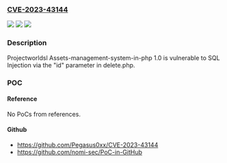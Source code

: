 ### [CVE-2023-43144](https://cve.mitre.org/cgi-bin/cvename.cgi?name=CVE-2023-43144)
![](https://img.shields.io/static/v1?label=Product&message=n%2Fa&color=blue)
![](https://img.shields.io/static/v1?label=Version&message=n%2Fa&color=blue)
![](https://img.shields.io/static/v1?label=Vulnerability&message=n%2Fa&color=brighgreen)

### Description

Projectworldsl Assets-management-system-in-php 1.0 is vulnerable to SQL Injection via the "id" parameter in delete.php.

### POC

#### Reference
No PoCs from references.

#### Github
- https://github.com/Pegasus0xx/CVE-2023-43144
- https://github.com/nomi-sec/PoC-in-GitHub

